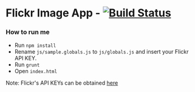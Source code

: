 # Flickr Image App - [![Build Status](https://travis-ci.org/marco-amoroso/images-app.svg?branch=master)](https://travis-ci.org/marco-amoroso/images-app)

### How to run me
* Run `npm install`
* Rename `js/sample.globals.js` to `js/globals.js` and insert your Flickr API KEY.
* Run `grunt`
* Open `index.html`

Note: Flickr's API KEYs can be obtained <a href="https://www.flickr.com/services/api/misc.api_keys.html">here</a>
